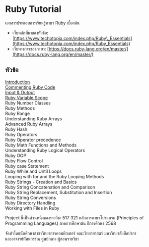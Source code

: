# Ruby Tutorial

เอกสารประกอบการเรียนรู้ภาษา Ruby เบื้องต้น

* เว็บหลักที่มาของหัวข้อ: [https://www.techotopia.com/index.php/Ruby\_Essentials](https://www.techotopia.com/index.php/Ruby_Essentials)
* เว็บทางการของภาษา: [https://docs.ruby-lang.org/en/master/](https://docs.ruby-lang.org/en/master/)

## หัวข้อ

[Introduction](broken-reference/)\
[Commenting Ruby Code](broken-reference/)\
[Input & Output](broken-reference/)\
[Ruby Variable Scope](broken-reference/)\
Ruby Number Classes\
Ruby Methods\
Ruby Range\
Understanding Ruby Arrays\
Advanced Ruby Arrays\
Ruby Hash\
Ruby Operators\
Ruby Operator precedence\
Ruby Math Functions and Methods\
Understanding Ruby Logical Operators\
Ruby OOP\
Ruby Flow Control\
Ruby case Statement\
Ruby While and Until Loops\
Looping with for and the Ruby Looping Methods\
Ruby Strings - Creation and Basics\
Ruby String Concatenation and Comparison\
Ruby String Replacement, Substitution and Insertion\
Ruby String Conversions\
Ruby Directory Handling\
Working with Files in Ruby

Project นี้เป็นส่วนหนึ่งของรายวิชา 517 321 หลักการภาษาโปรแกรม (Principles of Programming Languages) ภาคการศึกษาต้น ปีการศึกษา 2568

จัดทำโดยนักศึกษาสาขาวิทยาการคอมพิวเตอร์ คณะวิทยาศาสตร์ มหาวิทยาลัยศิลปากร\
และอาจารย์ทัศนวรรณ ศูนย์กลาง ผู้สอนรายวิชา

